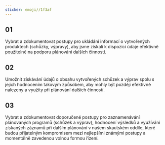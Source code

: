 ```yaml
---
sticker: emoji//1f3af
---
```

01
---
Vybrat a zdokumentovat postupy pro ukládání informací o vytvořených produktech (schůzky, výpravy), aby jsme získali k dispozici údaje efektivně použitelné na podporu plánování dalších činností.


02
---
Umožnit získávání údajů o obsahu vytvořených schůzek a výprav spolu s jejich hodnocením takovým způsobem, aby mohly být později efektivně nalezeny a využity při plánování dalších činností.

03
---
Vybrat a
zdokumentovat 
doporučené postupy pro 
zaznamenávání plánovaných programů (schůzek a výprav), 
hodnocení výsledků a 
využívání získaných záznamů při dalším plánování
v našem skautském oddíle, 
které budou přijatelným kompromisem mezi nejlepšími známými postupy a momentálně zavedenou volnou formou řízení.